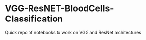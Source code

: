 # VGG-ResNET-BloodCells-Classification

Quick repo of notebooks to work on VGG and ResNet architectures